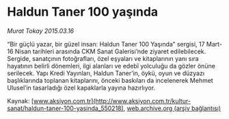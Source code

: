 # Haldun Taner 100 yaşında

*Murat Tokay 2015.03.16*

<div class="pNewsDetailMainContent" itemprop="articleBody">
 <p>
  “Bir güçlü yazar, bir güzel insan: Haldun Taner 100 Yaşında” sergisi, 17 Mart-16 Nisan tarihleri arasında CKM Sanat Galerisi’nde ziyaret edilebilecek. Sergide, sanatçının fotoğrafları, özel eşyaları ve kitaplarının yanı sıra hayatının belirli dönemleri, ilgi alanları ve edebî yolculuğu da gözler önüne serilecek. Yapı Kredi Yayınları, Haldun Taner’in, öykü, oyun ve düzyazı başlıklarında toplanan kitaplarını, önceki baskıları da incelenerek Mehmet Ulusel’in tasarladığı özel kapaklarla yayına hazırlıyor.
 </p>
</div>


Kaynak: [www.aksiyon.com.tr](http://www.aksiyon.com.tr/kultur-sanat/haldun-taner-100-yasinda_550218), [web.archive.org (arşiv bağlantısı)](http://web.archive.org/web/20150731072707/http://www.aksiyon.com.tr/kultur-sanat/haldun-taner-100-yasinda_550218)
